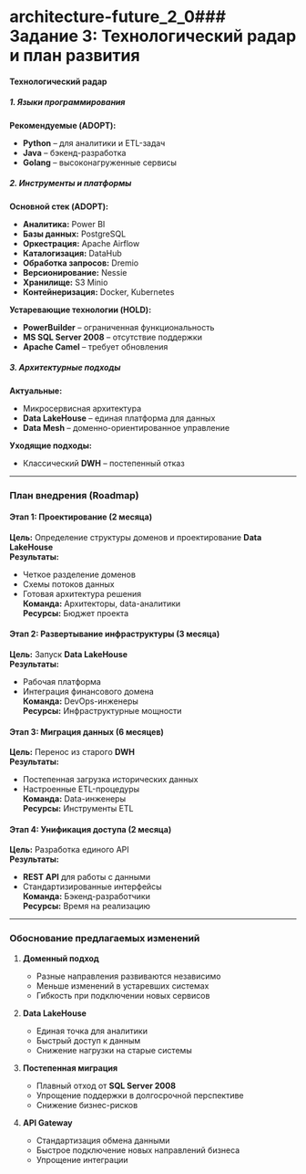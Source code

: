 # architecture-future_2_0### **Задание 3: Технологический радар и план развития**  

#### **Технологический радар**  

##### **1. Языки программирования**  
**Рекомендуемые (ADOPT):**  
- **Python** – для аналитики и ETL-задач  
- **Java** – бэкенд-разработка  
- **Golang** – высоконагруженные сервисы  

##### **2. Инструменты и платформы**  
**Основной стек (ADOPT):**  
- **Аналитика:** Power BI  
- **Базы данных:** PostgreSQL  
- **Оркестрация:** Apache Airflow  
- **Каталогизация:** DataHub  
- **Обработка запросов:** Dremio  
- **Версионирование:** Nessie  
- **Хранилище:** S3 Minio  
- **Контейнеризация:** Docker, Kubernetes  

**Устаревающие технологии (HOLD):**  
- **PowerBuilder** – ограниченная функциональность  
- **MS SQL Server 2008** – отсутствие поддержки  
- **Apache Camel** – требует обновления  

##### **3. Архитектурные подходы**  
**Актуальные:**  
- Микросервисная архитектура  
- **Data LakeHouse** – единая платформа для данных  
- **Data Mesh** – доменно-ориентированное управление  

**Уходящие подходы:**  
- Классический **DWH** – постепенный отказ  

---  

### **План внедрения (Roadmap)**  
 
#### **Этап 1: Проектирование (2 месяца)**  
**Цель:** Определение структуры доменов и проектирование **Data LakeHouse**  
**Результаты:**  
- Четкое разделение доменов  
- Схемы потоков данных  
- Готовая архитектура решения  
**Команда:** Архитекторы, data-аналитики  
**Ресурсы:** Бюджет проекта  

#### **Этап 2: Развертывание инфраструктуры (3 месяца)**  
**Цель:** Запуск **Data LakeHouse**  
**Результаты:**  
- Рабочая платформа  
- Интеграция финансового домена  
**Команда:** DevOps-инженеры  
**Ресурсы:** Инфраструктурные мощности  

#### **Этап 3: Миграция данных (6 месяцев)**  
**Цель:** Перенос из старого **DWH**  
**Результаты:**  
- Постепенная загрузка исторических данных  
- Настроенные ETL-процедуры  
**Команда:** Data-инженеры  
**Ресурсы:** Инструменты ETL  

#### **Этап 4: Унификация доступа (2 месяца)**  
**Цель:** Разработка единого API  
**Результаты:**  
- **REST API** для работы с данными  
- Стандартизированные интерфейсы  
**Команда:** Бэкенд-разработчики  
**Ресурсы:** Время на реализацию  

---  

### **Обоснование предлагаемых изменений**  

1. **Доменный подход**  
   - Разные направления развиваются независимо  
   - Меньше изменений в устаревших системах  
   - Гибкость при подключении новых сервисов  

2. **Data LakeHouse**  
   - Единая точка для аналитики  
   - Быстрый доступ к данным  
   - Снижение нагрузки на старые системы  

3. **Постепенная миграция**  
   - Плавный отход от **SQL Server 2008**  
   - Упрощение поддержки в долгосрочной перспективе  
   - Снижение бизнес-рисков  

4. **API Gateway**  
   - Стандартизация обмена данными  
   - Быстрое подключение новых направлений бизнеса  
   - Упрощение интеграции